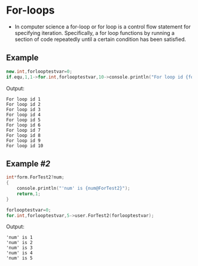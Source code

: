 # For-loops

- In computer science a for-loop or for loop is a control flow statement for specifying iteration. Specifically, a for loop functions by running a section of code repeatedly until a certain condition has been satisfied.

## Example

```cpp
new.int,forlooptestvar=0;
if.equ,1,1->for.int,forlooptestvar,10->console.println("For loop id {forlooptestvar}");
```

Output:

```
For loop id 1
For loop id 2
For loop id 3
For loop id 4
For loop id 5
For loop id 6
For loop id 7
For loop id 8
For loop id 9
For loop id 10
```

## Example *#2*

```cpp
int*form.ForTest2?num;
{
	console.println("'num' is {num@ForTest2}");
	return,1;
}

forlooptestvar=0;
for.int,forlooptestvar,5->user.ForTest2(forlooptestvar);
```

Output:

```
'num' is 1
'num' is 2
'num' is 3
'num' is 4
'num' is 5
```